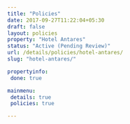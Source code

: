 ```yaml
---
title: "Policies"
date: 2017-09-27T11:22:04+05:30
draft: false
layout: policies
property: "Hotel Antares"
status: "Active (Pending Review)"
url: /details/policies/hotel-antares/
slug: "hotel-antares/"

propertyinfo:
 done: true

mainmenu:
 details: true
 policies: true

---
```


